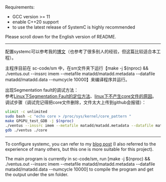 Requirements:

- GCC version >= 11  
- enable C++20 support
- to use the latest release of SystemC is highly recommended

Please scroll down for the English version of README.

---

配置systemc可以参考我的[博文](https://zhuanlan.zhihu.com/p/638360098)（也参考了很多别人的经验，但这篇比较适合本工程）。

主程序目前在 sc-code/sm 中，在sm文件夹下运行【make -j $(nproc) && ./ventus.out --inssrc imem --metafile matadd/matadd.metadata --datafile matadd/matadd.data --numcycle 10000】来编译程序并运行。

出现Segmentation fault的调试方法：  
参考[Linux下Segmentation Fault的定位方法](https://blog.csdn.net/whahu1989/article/details/110881842)、[linux下不产生core文件的原因](https://blog.csdn.net/qq_35621436/article/details/120870746)。  
调试步骤（调试完记得把core文件删除，文件太大上传到github会报错）：

```bash
ulimit -c unlimited
sudo bash -c "echo core > /proc/sys/kernel/core_pattern "
make GPGPU_test_GDB -j $(nproc)
./ventus --inssrc imem --metafile matadd/matadd.metadata --datafile matadd/matadd.data --numcycle 10000
gdb ./ventus ./core
```

---

To configure systemc, you can refer to my [blog post](https://zhuanlan.zhihu.com/p/638360098) (I also referred to the experience of many others, but this one is more suitable for this project).

The main program is currently in sc-code/sm, run [make -j $(nproc) && ./ventus.out --inssrc imem --metafile matadd/matadd.metadata --datafile matadd/matadd.data --numcycle 10000] to compile the program and get the output under the sm folder.
